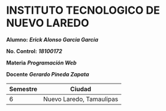 
# INSTITUTO TECNOLOGICO DE NUEVO LAREDO

**Alumno:**  ***Erick Alonso Garcia Garcia***

**No. Control:**  ***18100172***

**Materia**  ***Programación Web***

**Docente**  ***Gerardo Pineda Zapata***

 


 Semestre    | Ciudad
 ------------|----------
 6|Nuevo Laredo, Tamaulipas